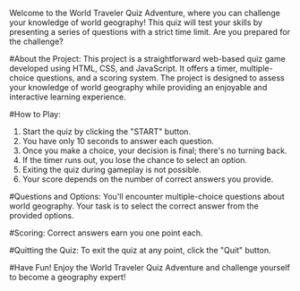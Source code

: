 Welcome to the World Traveler Quiz Adventure, where you can challenge your knowledge of world geography! This quiz will test your skills by presenting a series of questions with a strict time limit. Are you prepared for the challenge?

#About the Project:
This project is a straightforward web-based quiz game developed using HTML, CSS, and JavaScript. It offers a timer, multiple-choice questions, and a scoring system. The project is designed to assess your knowledge of world geography while providing an enjoyable 
and interactive learning experience.

#How to Play:
1. Start the quiz by clicking the "START" button.
2. You have only 10 seconds to answer each question.
3. Once you make a choice, your decision is final; there's no turning back.
4. If the timer runs out, you lose the chance to select an option.
5. Exiting the quiz during gameplay is not possible.
6. Your score depends on the number of correct answers you provide.

#Questions and Options:
You'll encounter multiple-choice questions about world geography. Your task is to select the correct answer from the provided options.

#Scoring:
Correct answers earn you one point each.

#Quitting the Quiz:
To exit the quiz at any point, click the "Quit" button.

#Have Fun!
Enjoy the World Traveler Quiz Adventure and challenge yourself to become a geography expert!
